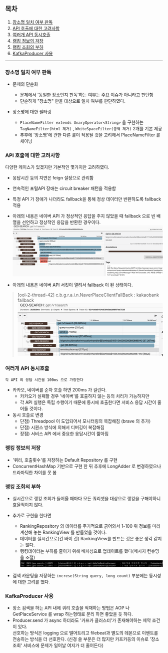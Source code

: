 ## 목차

1. [장소명 일치 여부 판독](#장소명-일치-여부-판독)
1. [API 호출에 대한 고려사항](#API-호출에-대한-고려사항)
1. [여러개 API 동시호출](#여러개-API-동시호출)
1. [랭킹 정보의 저장](#랭킹-정보의-저장)
1. [랭킹 조회의 부하](#랭킹-조회의-부하)
1. [KafkaProducer 사용](#KafkaProducer-사용)

---

### 장소명 일치 여부 판독

* 문제의 단순화
    * 문제에서 '동일한 장소인지 판독'하는 여부는 주요 이슈가 아니라고 판단함
    * 단순하게 "장소명" 만을 대상으로 일치 여부를 판단하였다.

* 장소명에 대한 필터링
    * `PlaceNameFilter extends UnaryOperator<String>` 을 구현하는 `TagNameFilter(html 제거)` , `WhiteSpaceFilter(공백 제거)` 2개를 기본
      제공
    * 추후에 '장소명'에 관한 다른 룰이 적용될 것을 고려해서 PlaceNameFilter 를 체이닝

### API 호출에 대한 고려사항

다양한 케이스가 있겠지만 기본적인 몇가지만 고려하였다.

* 응답시간 등의 지연은 feign 설정으로 관리함
* 연속적인 포털API 장애는 circuit breaker 패턴을 적용함
* 특정 API 가 장애가 나더라도 fallback을 통해 정상 데이터만 반환하도록 fallback 적용

* 아래의 내용은 네이버 API 가 정상적인 응답을 주지 않았을 때 fallback 으로 빈 배열을 선언하고 정상적인 응답을 반환한 경우이다.
  ![그림](images/fallback1.png)
* 아래의 내용은 네이버 API 서킷이 열려서 fallback 이 된 상태이다.

> [ool-2-thread-42] c.b.g.r.a.i.n.NaverPlaceClientFallBack   : kakaobank fallback
![그림](images/fallback2.png)

### 여러개 API 동시호출

`각 API 의 응답 시간을 100ms 으로 가정한다`

* 카카오, 네이버를 순차 호출 하면 200ms 가 걸린다.
    * 카카오가 실패할 경우 '네이버'를 호출하지 않는 등의 처리가 가능하지만
    * 각 API 실행은 독립 수행이기 때문에 동시에 호출한다면 서비스 응답 시간이 줄어들 것이다.
* 동시 호출로 변경
    * 단점) Threadpool 이 도입되어서 모니터링의 복잡해짐 (brave 의 추가)
    * 단점) 시퀀스 방식에 의해서 디버깅이 복잡해짐
    * 장점) 서비스 API 에서 중요한 응답시간이 짧아짐

### 랭킹 정보의 저장

* '쿼리, 호출횟수'를 저장하는 Default Repository 를 구현
* ConcurrentHashMap 기반으로 구현 한 뒤 추후에 LongAdder 로 변경하였으나 드라마틱한 차이를 못 봄

### 랭킹 조회의 부하

* 실시간으로 랭킹 조회가 들어올 때마다 모든 쿼리셋을 대상으로 랭킹을 구해야하니 효율적이지 않다.
* 추가로 구현을 한다면
    * RankingRepository 의 데이터를 주기적으로 긁어와서 1-100 위 정보를 미리 계산해 놓는 RankingView 를 만들었을 것이다.
    * 데이터를 실시간으로(건 바이 건) RankingView를 만드는 것은 좋은 생각 같지는 않다.
    * 랭킹데이터는 부하를 줄이기 위해 배치성으로 업데이트를 했다(메시지 컨슈밍을 조절)
      ![그림](images/producing.png)

* 검색 카운팅을 저장하는 `increse(String query, long count)` 부분에는 동시성에 대한 고려를 했다.

### KafkaProducer 사용

* 장소 검색을 하는 API 내에 쿼리 호출을 적재하는 방법은 AOP 나 GetPlaceService 를 wrap 하는형태로 분리 하면 좋았을 듯 하다.
* Producer.send 가 async 하더라도 '카프카 클러스터'가 존재해야하는 제약 조건이 있다. <br/>
  선호하는 방식은 logging 으로 떨어트리고 filebeat과 별도의 데몬으로 이벤트를 전송하는 방식을 더 선호한다.
  (신경 쓸 부분은 더 많지만 카프카등의 이슈로 '장소 조회' 서비스에 문제가 일어날 여지가 더 줄어든다)
